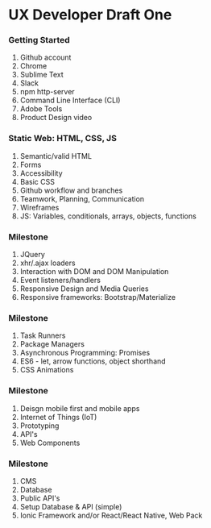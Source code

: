 # UX Developer Draft One

### Getting Started
1. Github account
1. Chrome
1. Sublime Text
1. Slack
1. npm http-server
1. Command Line Interface (CLI)
1. Adobe Tools
1. Product Design video

### Static Web: HTML, CSS, JS
1. Semantic/valid HTML
1. Forms
1. Accessibility
1. Basic CSS
1. Github workflow and branches
1. Teamwork, Planning, Communication
1. Wireframes
1. JS: Variables, conditionals, arrays, objects, functions

### Milestone
1. JQuery
1. xhr/.ajax loaders
1. Interaction with DOM and DOM Manipulation
1. Event listeners/handlers
1. Responsive Design and Media Queries
1. Responsive frameworks: Bootstrap/Materialize

### Milestone
1. Task Runners
1. Package Managers
1. Asynchronous Programming: Promises
1. ES6 - let, arrow functions, object shorthand
1. CSS Animations

### Milestone
1. Deisgn mobile first and mobile apps
1. Internet of Things (IoT)
1. Prototyping
1. API's
1. Web Components

### Milestone 
1. CMS
1. Database
1. Public API's
1. Setup Database & API (simple)
1. Ionic Framework and/or React/React Native, Web Pack
